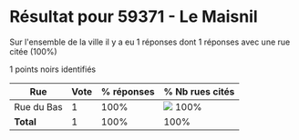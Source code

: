 # Résultat pour 59371 - Le Maisnil

Sur l'ensemble de la ville il y a eu 1 réponses dont 1 réponses avec une rue citée (100%)

1 points noirs identifiés

| Rue | Vote | % réponses | % Nb rues cités|
|-----|------|------------|----------------|
| Rue du Bas | 1 | 100% | <img src="../../img/bar_100.gif" />&nbsp;100%|
| **Total** | 1 | 100% | 100%|
